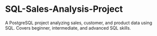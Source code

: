 # SQL-Sales-Analysis-Project
A PostgreSQL project analyzing sales, customer, and product data using SQL. Covers beginner, intermediate, and advanced SQL skills.
